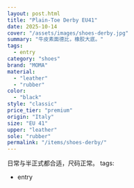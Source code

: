 ```yaml
---
layout: post.html
title: "Plain-Toe Derby EU41"
date: 2025-10-14
cover: "/assets/images/shoes-derby.jpg"
summary: "牛皮素面德比，橡胶大底。"
tags:
  - entry
category: "shoes"
brand: "MOMA"
material:
  - "leather"
  - "rubber"
color:
  - "black"
style: "classic"
price_tier: "premium"
origin: "Italy"
size: "EU 41"
upper: "leather"
sole: "rubber"
permalink: "/items/shoes-derby/"
---
```

日常与半正式都合适，尺码正常。
tags:
  - entry

